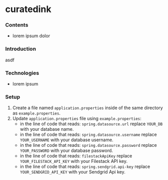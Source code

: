 # curatedink

### Contents
- lorem ipsum dolor

### Introduction
asdf

### Technologies
- lorem ipsum

### Setup
1. Create a file named ```application.properties``` inside of the same directory as ```example.properties```.
2. Update ```application.properties``` file using ```example.properties```:
    - in the line of code that reads: ```spring.datasource.url``` replace ```YOUR_DB``` with your database name.
    - in the line of code that reads: ```spring.datasource.username``` replace ```YOUR_USERNAME``` with your database username.
    - in the line of code that reads: ```spring.datasource.password``` replace ```YOUR_PASSWORD``` with your database password.
    - in the line of code that reads: ```filestackApiKey``` replace ```YOUR_FILESTACK_API_KEY``` with your Filestack API key.
    - in the line of code that reads: ```spring.sendgrid.api-key``` replace ```YOUR_SENDGRID_API_KEY``` with your Sendgrid Api key.
